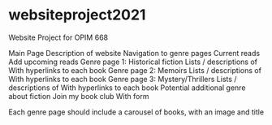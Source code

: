 # websiteproject2021
Website Project for OPIM 668

Main Page
Description of website
Navigation to genre pages 
Current reads
Add upcoming reads
Genre page 1: Historical fiction
Lists / descriptions of
With hyperlinks to each book
Genre page 2: Memoirs 
Lists / descriptions of
With hyperlinks to each book
Genre page 3: Mystery/Thrillers
Lists / descriptions of
With hyperlinks to each book
Potential additional genre about fiction
Join my book club
With form 

Each genre page should include a carousel of books, with an image and title 

